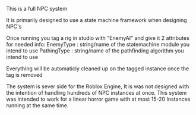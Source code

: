 This is a full NPC system

It is primarily designed to use a state machine framework when designing NPC's

Once running you tag a rig in studio with "EnemyAI" and give it 2 attributes for needed info:
EnemyType : string/name of the statemachine module you intend to use
PathingType : string/name of the pathfinding algorithm you intend to use

Everything will be automaticly cleaned up on the tagged instance once the tag is removed

The system is sever side for the Roblox Engine, It is was not designed with the intention of handling hundreds of NPC instances at once.
This system was intended to work for a linear horror game with at most 15-20 Instances running at the same time.
